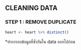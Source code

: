 ## CLEANING DATA

### STEP 1 : REMOVE DUPLICATE
```r
heart <- heart %>% distinct()
```
*ทำการลบข้อมูลที่ซ้ำกันใน data ออกไปก่อน